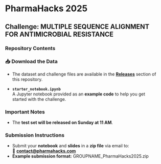 # PharmaHacks 2025  
## Challenge: MULTIPLE SEQUENCE ALIGNMENT FOR ANTIMICROBIAL RESISTANCE

### Repository Contents  

### 📥 Download the Data  
- The dataset and challenge files are available in the **[Releases](../../releases)** section of this repository.

- **`starter_notebook.ipynb`**  
  A Jupyter notebook provided as an **example code** to help you get started with the challenge.  

### Important Notes  

- The **test set will be released on Sunday at 11 AM**.  

### Submission Instructions  

- Submit your **notebook** and **slides** in a **zip file** via email to:  
  📩 **[contact@pharmahacks.com](mailto:contact@pharmahacks.com)**  
- **Example submission format:** GROUPNAME\_PharmaHacks2025.zip

